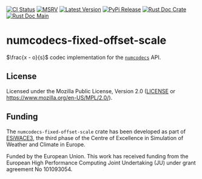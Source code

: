 [![CI Status]][workflow] [![MSRV]][repo] [![Latest Version]][crates.io] [![PyPi Release]][pypi] [![Rust Doc Crate]][docs.rs] [![Rust Doc Main]][docs]

[CI Status]: https://img.shields.io/github/actions/workflow/status/juntyr/numcodecs-rs/ci.yml?branch=main
[workflow]: https://github.com/juntyr/numcodecs-rs/actions/workflows/ci.yml?query=branch%3Amain

[MSRV]: https://img.shields.io/badge/MSRV-1.82.0-blue
[repo]: https://github.com/juntyr/numcodecs-rs

[Latest Version]: https://img.shields.io/crates/v/numcodecs-fixed-offset-scale
[crates.io]: https://crates.io/crates/numcodecs-fixed-offset-scale

[PyPi Release]: https://img.shields.io/pypi/v/numcodecs-wasm-fixed-offset-scale.svg
[pypi]: https://pypi.python.org/pypi/numcodecs-wasm-fixed-offset-scale

[Rust Doc Crate]: https://img.shields.io/docsrs/numcodecs-fixed-offset-scale
[docs.rs]: https://docs.rs/numcodecs-fixed-offset-scale/

[Rust Doc Main]: https://img.shields.io/badge/docs-main-blue
[docs]: https://juntyr.github.io/numcodecs-rs/numcodecs_fixed_offset_scale

# numcodecs-fixed-offset-scale

$\frac{x - o}{s}$ codec implementation for the [`numcodecs`] API.

[`numcodecs`]: https://docs.rs/numcodecs/0.2/numcodecs/

## License

Licensed under the Mozilla Public License, Version 2.0 ([LICENSE](LICENSE) or https://www.mozilla.org/en-US/MPL/2.0/).

## Funding

The `numcodecs-fixed-offset-scale` crate has been developed as part of [ESiWACE3](https://www.esiwace.eu), the third phase of the Centre of Excellence in Simulation of Weather and Climate in Europe.

Funded by the European Union. This work has received funding from the European High Performance Computing Joint Undertaking (JU) under grant agreement No 101093054.
